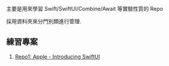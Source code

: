 主要是用來學習 Swift/SwiftUI/Combine/Await 等實驗性質的 Repo

採用資料夾來分門別類進行管理.


## 練習專案
1. [Repo1: Apple - Introducing SwiftUI](https://developer.apple.com/tutorials/swiftui)
